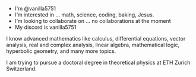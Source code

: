 - I'm @vanilla5751
- I’m interested in ... math, science, coding, baking, Jesus.
- I’m looking to collaborate on ... no collaborations at the moment
- My discord is vanilla5751

I know advanced mathematics like calculus, differential equations, vector analysis, real and complex analysis, linear algebra, mathematical logic, hyperbolic geometry, and many more topics.

I am trying to pursue a doctoral degree in theoretical physics at ETH Zurich Switzerland.
